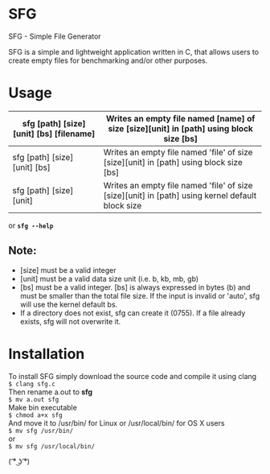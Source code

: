 # SFG
SFG - Simple File Generator

SFG is a simple and lightweight application written in C, that allows users to create empty files for benchmarking and/or other purposes.

# Usage
| sfg [path] [size] [unit] [bs] [filename] | Writes an empty file named [name] of size [size][unit] in [path] using block size [bs]                |
|------------------------------------------|-------------------------------------------------------------------------------------------------------|
| sfg [path] [size] [unit] [bs]            | Writes an empty file named 'file' of size [size][unit] in [path] using block size [bs]                |
| sfg [path] [size] [unit]                 | Writes an empty file named 'file' of size [size][unit] in [path] using kernel default block size|

or __```sfg --help```__

## Note:
* [size] must be a valid integer
* [unit] must be a valid data size unit (i.e. b, kb, mb, gb)
* [bs] must be a valid integer. [bs] is always expressed in bytes (b) and must be smaller than the total file size. If the input is invalid or 'auto', sfg will use the kernel default bs.
* If a directory does not exist, sfg can create it (0755). If a file already exists, sfg will not overwrite it.

# Installation
To install SFG simply download the source code and compile it using clang<br/>
```$ clang sfg.c```<br>
Then rename a.out to __sfg__<br>
```$ mv a.out sfg``` <br>
Make bin executable <br>
```$ chmod a+x sfg```<br>
And move it to /usr/bin/ for Linux or /usr/local/bin/ for OS X users<br>
```$ mv sfg /usr/bin/```<br>
or<br>
```$ mv sfg /usr/local/bin/```<br>

( ͡° ͜ʖ ͡°)
